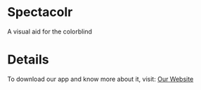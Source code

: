 # Spectacolr
A visual aid for the colorblind
# Details
To download our app and know more about it, visit: [Our Website](https://arav-dhoot.github.io/Spectacolr/)
